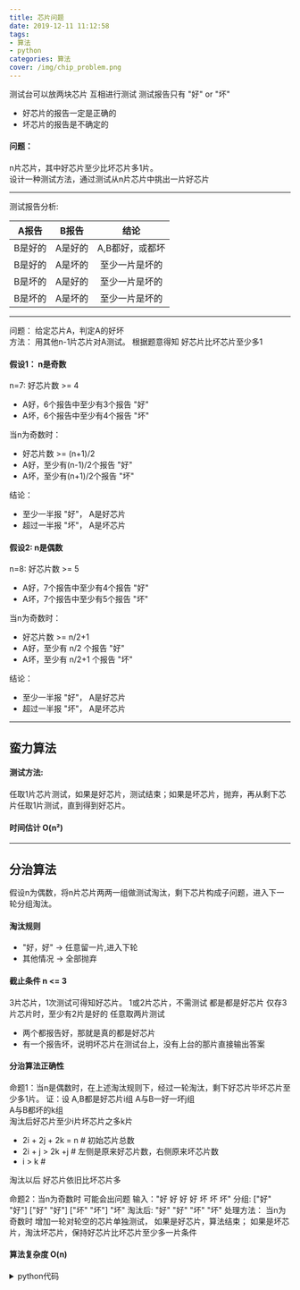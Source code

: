 ```yaml
---
title: 芯片问题
date: 2019-12-11 11:12:58 
tags:
- 算法
- python
categories: 算法
cover: /img/chip_problem.png
---
```

测试台可以放两块芯片 互相进行测试
测试报告只有 "好" or "坏"
* 好芯片的报告一定是正确的
* 坏芯片的报告是不确定的

#### 问题：
n片芯片，其中好芯片至少比坏芯片多1片。  
设计一种测试方法，通过测试从n片芯片中挑出一片好芯片  

*** 
测试报告分析:

A报告|B报告|结论
:--:|:--:|:--:
B是好的|A是好的|A,B都好，或都坏
B是好的|A是坏的|至少一片是坏的
B是坏的|A是好的|至少一片是坏的
B是坏的|A是坏的|至少一片是坏的

*** 

问题： 给定芯片A，判定A的好坏  
方法： 用其他n-1片芯片对A测试。
根据题意得知 好芯片比坏芯片至少多1
####  假设1： n是奇数
 
n=7: 好芯片数 >= 4 
* A好，6个报告中至少有3个报告 "好"
* A坏，6个报告中至少有4个报告 "坏"

当n为奇数时：
* 好芯片数 >= (n+1)/2
* A好，至少有(n-1)/2个报告 "好"
* A坏，至少有(n+1)/2个报告 "坏"

结论：
* 至少一半报 "好"， A是好芯片
* 超过一半报 "坏"， A是坏芯片

####  假设2: n是偶数
n=8: 好芯片数 >= 5 
* A好，7个报告中至少有4个报告 "好"
* A坏，7个报告中至少有5个报告 "坏"

当n为奇数时：
* 好芯片数 >= n/2+1
* A好，至少有 n/2 个报告 "好"
* A坏，至少有 n/2+1 个报告 "坏"

结论：
* 至少一半报 "好"， A是好芯片
* 超过一半报 "坏"， A是坏芯片

*** 
## 蛮力算法
#### 测试方法:
任取1片芯片测试，如果是好芯片，测试结束；如果是坏芯片，抛弃，再从剩下芯片任取1片测试，直到得到好芯片。
#### 时间估计 O(n²)

*** 
## 分治算法
假设n为偶数，将n片芯片两两一组做测试淘汰，剩下芯片构成子问题，进入下一轮分组淘汰。

#### 淘汰规则
* "好，好" -> 任意留一片,进入下轮
* 其他情况 -> 全部抛弃

#### 截止条件 n <= 3
3片芯片，1次测试可得知好芯片。
1或2片芯片，不需测试 都是都是好芯片
仅存3片芯片时，至少有2片是好的 任意取两片测试
* 两个都报告好，那就是真的都是好芯片
* 有一个报告坏，说明坏芯片在测试台上，没有上台的那片直接输出答案

#### 分治算法正确性
命题1：当n是偶数时，在上述淘汰规则下，经过一轮淘汰，剩下好芯片毕坏芯片至少多1片。
证：设
A,B都是好芯片i组
A与B一好一坏j组  
A与B都坏的k组  
淘汰后好芯片至少i片坏芯片之多k片
* 2i + 2j + 2k = n  # 初始芯片总数
* 2i + j > 2k +j  # 左侧是原来好芯片数，右侧原来坏芯片数 
* i > k #  

淘汰以后 好芯片依旧比坏芯片多 

命题2：当n为奇数时 可能会出问题
输入："好 好 好 好 坏 坏 坏"
分组: ["好" "好"] ["好" "好"] ["坏" "坏"] "坏"
淘汰后: "好" "好" "坏" "坏"
处理方法： 当n为奇数时 增加一轮对轮空的芯片单独测试，
如果是好芯片，算法结束；
如果是坏芯片，淘汰坏芯片，保持好芯片比坏芯片至少多一片条件

#### 算法复杂度 O(n)
<details>
  <summary> python代码 </summary>

```  python
import random
 
# 是否使用测试用例
debug_example = False
# type example: [[int, bool], [int, bool] ... ]
example =  [ [0, False], [1, True], [2, False], [3, False], [4, True], [5, True] ]
 
# 随机创建实例个数范围
rand_min = 50
rand_max = 100
 
class chip():
    def __init__(self, number,quality):
        self.number = number
        self.quality = quality
    
    def test_target(self, target):
        # type target : chip
        # rtype ： bool
        # 接收一个芯片实例形参 判断该芯片好坏 返回bool
        # 如果本实例是好芯片 不会说谎 直接报告目标芯片的quality
        # 如果本实例不是好芯片 报告就有不确定性 返回一个随机值
        if self.quality:
            return target.quality
        else:
            return random.choice((True,False))
 
def create_chips():
    # rtype : list[chip,chip,...]
    # 随机创建实例 随机好坏
    # 最后补正好芯片比坏芯片多条件
    # 随机选取1或2个坏芯片改成好的 使得好芯片比坏芯片多
    chips = []
    quality_count = 0
    badnums = []
    for x in range(random.randint(rand_min,rand_max)):
        if random.choice((True,False)):
            chips.append(chip(number = x, quality = True))
            quality_count += 1
        else:
            chips.append(chip(number = x, quality = False))
            badnums.append(x)
    while quality_count <= len(chips)/2:
        for _ in range(random.choice((1,2))):
            num = badnums.pop(random.randint(0,len(badnums)-1))
            chips[num].quality = True
            quality_count += 1
    return chips
 
def test(A,B):
    # type A: chip
    # type B: chip
    # rtype : bool
    return A.test_target(B) and B.test_target(A)
 
def create_test_chips():
    # rtype : list[chip, chip...]
    chips = []
    for i in example:
        chips.append(chip(number = i[0], quality = i[1]))
    return chips    
 
def main():
    # rtype : chip
    if debug_example:
        chips = create_test_chips()
    else:
        chips = create_chips()
    while len(chips) > 3:
        # 当总量为奇数时 对最后一个元素单独判断 
        # 循环遍历前面的元素 与最后一个元素测试 得到最后一片芯片的quality 
        if len(chips)%2 != 0:    
            count = 0
            for i in chips[:-1]:
                if i.test_target(chips[-1]):
                    count += 1
            if count >= len(chips)//2: # 此时已经发现最后一片是好芯片
                return chips[-1]
            else:
                chips.pop()
        else:   # 如果不是奇数 进入分组淘汰模式
            surplus = []
            for i in range(len(chips)//2):
                # 两两一组互相测试 都报告好芯片 就随机选一个进入下一轮
                if test( chips[i*2], chips[i*2+1] ):
                    surplus.append( chips[ i*2 + random.choice((0, 1))] )
            chips = surplus   
    
    if len(chips) <= 2:
        return chips[0]
    elif len(chips) == 3:
        if test(chips[0],chips[1]):
            return chips[0]
        else:
            return chips[2]
    else:
        print("Error!")
        return        
 
if __name__ == "__main__":
    target = main()
    print("target:\nnumber {}\nquality {}".format( target.number, target.quality))
```  
</details>  





